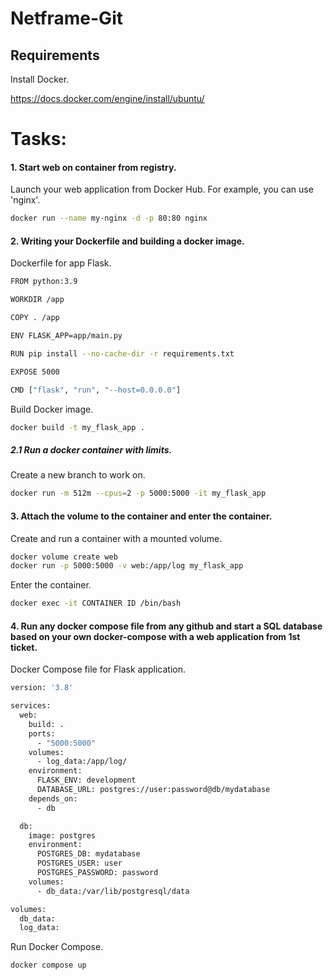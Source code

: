 # Netframe-Git

## Requirements

Install Docker.

https://docs.docker.com/engine/install/ubuntu/

# Tasks: 
#### 1. Start web on container from registry.

Launch your web application from Docker Hub. For example, you can use 'nginx'.

```sh 
docker run --name my-nginx -d -p 80:80 nginx
```

#### 2. Writing your Dockerfile and building a docker image.

Dockerfile for app Flask.

```sh
FROM python:3.9

WORKDIR /app

COPY . /app

ENV FLASK_APP=app/main.py

RUN pip install --no-cache-dir -r requirements.txt

EXPOSE 5000

CMD ["flask", "run", "--host=0.0.0.0"]
```

Build Docker image.

```sh
docker build -t my_flask_app .
```

##### 2.1 Run a docker container with limits.

Create a new branch to work on.
```sh
docker run -m 512m --cpus=2 -p 5000:5000 -it my_flask_app
```

#### 3. Attach the volume to the container and enter the container. 

Create and run a container with a mounted volume.
```sh
docker volume create web
docker run -p 5000:5000 -v web:/app/log my_flask_app
```

Enter the container.
```sh
docker exec -it CONTAINER ID /bin/bash
```

#### 4. Run any docker compose file from any github and start a SQL database based on your own docker-compose with a web application from 1st ticket.

Docker Compose file for Flask application.
```sh
version: '3.8'

services:
  web:
    build: .
    ports:
      - "5000:5000"
    volumes:
      - log_data:/app/log/
    environment:
      FLASK_ENV: development
      DATABASE_URL: postgres://user:password@db/mydatabase
    depends_on:
      - db

  db:
    image: postgres
    environment:
      POSTGRES_DB: mydatabase
      POSTGRES_USER: user
      POSTGRES_PASSWORD: password
    volumes:
      - db_data:/var/lib/postgresql/data

volumes:
  db_data:
  log_data:
```

Run Docker Compose.
```sh
docker compose up
```
